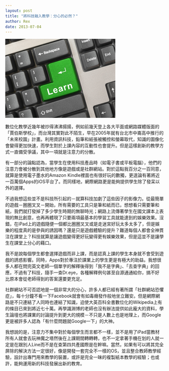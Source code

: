 ```yaml
---
layout: post
title: "將科技融入教學：分心的必然？"
author: Rex
date: 2013-07-04
---
```


![cover](cover.jpg)

數位化教學近幾年被炒得沸沸揚揚，例如前幾天登上各大平面或網路媒體版面的「賈伯斯學校」，而台灣其實對此不陌生，早在2005年就有台北市中崙高中推行的「未來校園」計畫。利用資訊科技，鉛筆和紙張被觸控和螢幕取代，知識的圖像化會變得更加快速，而學生對於上課內容的互動性也會提升。但是這樣創新的教學方式一直備受爭議，其中一項就是注意力的分散。

有一部分的論點認為，當學生在使用科技產品時（如電子書或平板電腦），他們的注意力會被分散到其他地方像是遊戲或是社群網站。對於這點我百分之一百同意，就算是使用電子墨水的Amazon Kindle裡面也有很好玩的數獨，更遑論有著將近一百萬個Apps的iOS平台了。而同樣地，網際網路更是能夠提供學生除了發呆以外的選擇。

不過我想這些並不是科技所引起的－就算科技加劇了這些因子的影像力。從最簡單的遊戲－圈圈叉叉－開始，所有需要的工具只是筆和紙而已，想想看只需要筆和紙，我們就打發掉了多少學生時期的無聊時光；網路上流傳著學生在國文課本上表現的無比創意，也再再體現了只要兩項最基本的學習工具就能達到的娛樂效果。沒錯，在iPad上的遊戲隨便一個都比圈圈叉叉或是走迷宮好玩太多太多了，但是娛樂的程度真的是參與的誘因嗎？還是只是遊戲體驗的提升？難道每個人都會全神貫注在課堂上？科技就算是讓遊戲變得更好玩變得更有娛樂效果，但是這並不是讓學生在課堂上分心的藉口。

我不是說每個學生都會選擇遊戲而非上課，而是認真上課的學生本身就不會受到遊戲的誘惑影響。同時，Apps對於專注於課業上的學生更是有極大的助益。我想很多人都在問完英文老師一個單字的解釋後得到「我不是字典」、「去查字典」的回應，不過有了科技，隨手一查Dr.eye，各種解釋例句甚至自源通通給你，搞不好比原本會從老師得到的答案還要更充足。

社群網站不可否認地是一個非常大的分心，許多人都已經有著所謂「社群網站恐懼症」，每十分鐘不看一下Facebook就會有如毒癮發作般地坐立難安。但是網際網路是不只連結了人同時也連結了知識，迫使大英百科全書數位化的Wikipedia上有的條目已來到將近七十萬。再學識淵博的老師也沒有辦法提供如此龐大的資料，學生論壇也將課業的討論提升到更大的規模－不只是人數上也是地理上，而Google更是被許多人認為「有什麼問題就Google一下」的大神。

我想說的是，注意力不集中對於每個學生而言都不一樣，並不是用了iPad當教材所有人就會去玩神魔之塔然後在上課期間轉轉轉，也不一定拿著手機在划的人就一定是在跟別人Line而不是在查第四共產國際是在幹嘛。當然，如果有可以將其完全屏除的解決方法一定很好，像是開發一套完全不一樣的OS，並且整合教師教學經驗，設計出專門用來教學的裝置，或許是完全一昧的複製紙本教學的經驗；也或許，能夠運用新的科技發展出新的教育。
